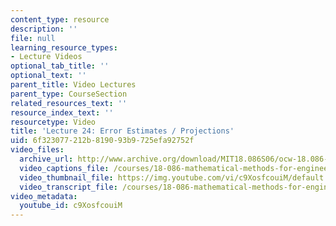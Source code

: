 ```yaml
---
content_type: resource
description: ''
file: null
learning_resource_types:
- Lecture Videos
optional_tab_title: ''
optional_text: ''
parent_title: Video Lectures
parent_type: CourseSection
related_resources_text: ''
resource_index_text: ''
resourcetype: Video
title: 'Lecture 24: Error Estimates / Projections'
uid: 6f323077-212b-8190-93b9-725efa92752f
video_files:
  archive_url: http://www.archive.org/download/MIT18.086S06/ocw-18.086-14apr2006-220k.mp4
  video_captions_file: /courses/18-086-mathematical-methods-for-engineers-ii-spring-2006/81c026a9979c5193b9d0b67755eb56e5_c9XosfcouiM.vtt
  video_thumbnail_file: https://img.youtube.com/vi/c9XosfcouiM/default.jpg
  video_transcript_file: /courses/18-086-mathematical-methods-for-engineers-ii-spring-2006/a921ce5ba98486bcce04f3578c40a211_c9XosfcouiM.pdf
video_metadata:
  youtube_id: c9XosfcouiM
---
```


